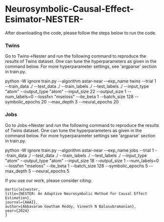 # Neurosymbolic-Causal-Effect-Esimator-NESTER-

After downloading the code, please follow the steps below to run the code. 

### Twins

Go to Twins->Nester and run the following command to reproduce the results of Twins dataset. One can tune the hyperparameters as given in the command below. For more hyperparameter settings, see 'argparse' section in train.py.

python -W ignore train.py --algorithm astar-near --exp_name twins --trial 1 --train_data ./ --test_data ./ --train_labels ./ --test_labels ./ --input_type "atom" --output_type "atom" --input_size 22 --output_size 1 --num_labels=0 --lossfxn "mseloss" --ite_beta 1  --batch_size 128 --symbolic_epochs 20 --max_depth 3 --neural_epochs 20


### Jobs

Go to Jobs->Nester and run the following command to reproduce the results of Twins dataset. One can tune the hyperparameters as given in the command below. For more hyperparameter settings see 'argparse' section in train.py.

python -W ignore train.py --algorithm astar-near --exp_name jobs --trial 1 --train_data ./ --test_data ./ --train_labels ./ --test_labels ./ --input_type "atom" --output_type "atom" --input_size 18 --output_size 1 --num_labels=0 --lossfxn "mseloss" --ite_beta 1  --batch_size 128 --symbolic_epochs 5 --max_depth 5 --neural_epochs 5

If you use our work, please consider citing:
```
@article{nester, 
title={NESTER: An Adaptive Neurosymbolic Method for Causal Effect Estimation},  
journal={AAAI}, 
author={Abbavaram Gowtham Reddy, Vineeth N Balasubramanian}, 
year={2024}
}
```
